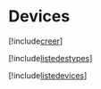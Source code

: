 # Devices

[!include[creer](devices.creer.autogen.md)]

[!include[listedestypes](devices.listedestypes.autogen.md)]

[!include[listedevices](devices.listedevices.autogen.md)]











